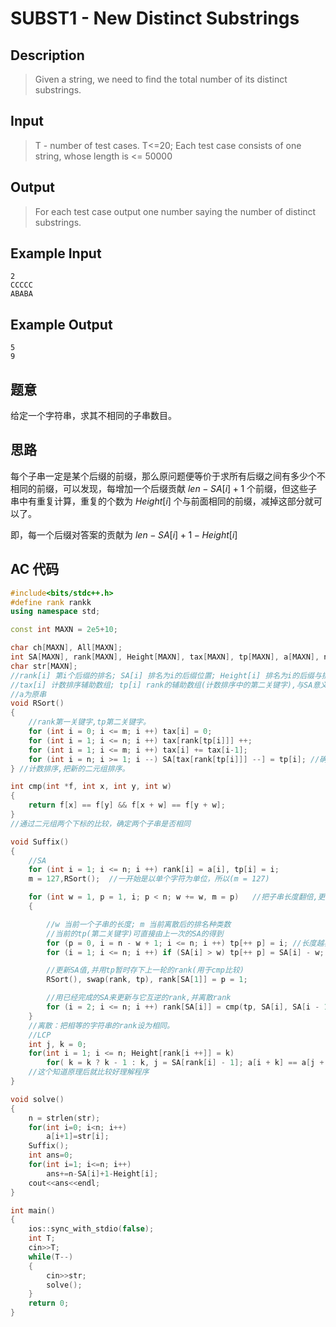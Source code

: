 # SUBST1 - New Distinct Substrings

## **Description**

> Given a string, we need to find the total number of its distinct substrings.



## **Input**

> T - number of test cases. T<=20; Each test case consists of one string, whose length is <= 50000



## **Output**

> For each test case output one number saying the number of distinct substrings. 



## **Example Input**

    2
    CCCCC
    ABABA



## **Example Output**

    5
    9



## **题意**

给定一个字符串，求其不相同的子串数目。



## **思路**

每个子串一定是某个后缀的前缀，那么原问题便等价于求所有后缀之间有多少个不相同的前缀，可以发现，每增加一个后缀贡献 $len-SA[i]+1$ 个前缀，但这些子串中有重复计算，重复的个数为 $Height[i]$ 个与前面相同的前缀，减掉这部分就可以了。

即，每一个后缀对答案的贡献为 $len-SA[i]+1-Height[i]$



## **AC 代码**

```cpp
#include<bits/stdc++.h>
#define rank rankk
using namespace std;

const int MAXN = 2e5+10;

char ch[MAXN], All[MAXN];
int SA[MAXN], rank[MAXN], Height[MAXN], tax[MAXN], tp[MAXN], a[MAXN], n, m;
char str[MAXN];
//rank[i] 第i个后缀的排名; SA[i] 排名为i的后缀位置; Height[i] 排名为i的后缀与排名为(i-1)的后缀的LCP
//tax[i] 计数排序辅助数组; tp[i] rank的辅助数组(计数排序中的第二关键字),与SA意义一样。
//a为原串
void RSort()
{
    //rank第一关键字,tp第二关键字。
    for (int i = 0; i <= m; i ++) tax[i] = 0;
    for (int i = 1; i <= n; i ++) tax[rank[tp[i]]] ++;
    for (int i = 1; i <= m; i ++) tax[i] += tax[i-1];
    for (int i = n; i >= 1; i --) SA[tax[rank[tp[i]]] --] = tp[i]; //确保满足第一关键字的同时，再满足第二关键字的要求
} //计数排序,把新的二元组排序。

int cmp(int *f, int x, int y, int w)
{
    return f[x] == f[y] && f[x + w] == f[y + w];
}
//通过二元组两个下标的比较，确定两个子串是否相同

void Suffix()
{
    //SA
    for (int i = 1; i <= n; i ++) rank[i] = a[i], tp[i] = i;
    m = 127,RSort();  //一开始是以单个字符为单位，所以(m = 127)

    for (int w = 1, p = 1, i; p < n; w += w, m = p)   //把子串长度翻倍,更新rank
    {

        //w 当前一个子串的长度; m 当前离散后的排名种类数
        //当前的tp(第二关键字)可直接由上一次的SA的得到
        for (p = 0, i = n - w + 1; i <= n; i ++) tp[++ p] = i; //长度越界,第二关键字为0
        for (i = 1; i <= n; i ++) if (SA[i] > w) tp[++ p] = SA[i] - w;

        //更新SA值,并用tp暂时存下上一轮的rank(用于cmp比较)
        RSort(), swap(rank, tp), rank[SA[1]] = p = 1;

        //用已经完成的SA来更新与它互逆的rank,并离散rank
        for (i = 2; i <= n; i ++) rank[SA[i]] = cmp(tp, SA[i], SA[i - 1], w) ? p : ++ p;
    }
    //离散：把相等的字符串的rank设为相同。
    //LCP
    int j, k = 0;
    for(int i = 1; i <= n; Height[rank[i ++]] = k)
        for( k = k ? k - 1 : k, j = SA[rank[i] - 1]; a[i + k] == a[j + k]; ++ k);
    //这个知道原理后就比较好理解程序
}

void solve()
{
    n = strlen(str);
    for(int i=0; i<n; i++)
        a[i+1]=str[i];
    Suffix();
    int ans=0;
    for(int i=1; i<=n; i++)
        ans+=n-SA[i]+1-Height[i];
    cout<<ans<<endl;
}

int main()
{
    ios::sync_with_stdio(false);
    int T;
    cin>>T;
    while(T--)
    {
        cin>>str;
        solve();
    }
    return 0;
}
```

